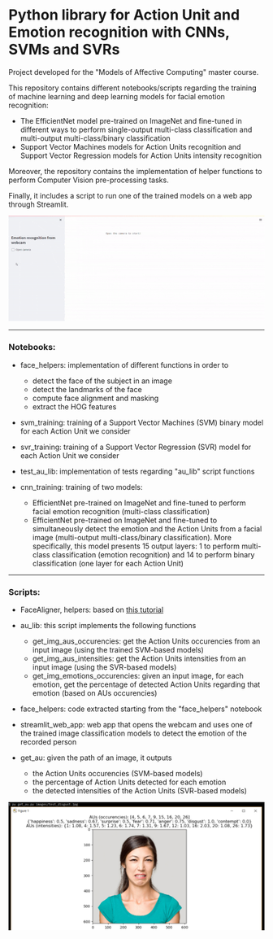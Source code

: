 # Python library for Action Unit and Emotion recognition with CNNs, SVMs and SVRs
Project developed for the "Models of Affective Computing" master course.

This repository contains different notebooks/scripts regarding the training of machine learning and deep learning models for facial emotion recognition:
  - The EfficientNet model pre-trained on ImageNet and fine-tuned in different ways to perform single-output multi-class classification and multi-output multi-class/binary classification
  - Support Vector Machines models for Action Units recognition and Support Vector Regression models for Action Units intensity recognition

Moreover, the repository contains the implementation of helper functions to perform Computer Vision pre-processing tasks.

Finally, it includes a script to run one of the trained models on a web app through Streamlit.

![Gif](images/web_app.gif)

<hr>

### Notebooks:

- face\_helpers: implementation of different functions in order to
  - detect the face of the subject in an image
  - detect the landmarks of the face
  - compute face alignment and masking
  - extract the HOG features

- svm\_training: training of a Support Vector Machines (SVM) binary model for each Action Unit we consider

- svr\_training: training of a Support Vector Regression (SVR) model for each Action Unit we consider

- test\_au\_lib: implementation of tests regarding "au\_lib" script functions

- cnn\_training: training of two models:
  - EfficientNet pre-trained on ImageNet and fine-tuned to perform facial emotion recognition (multi-class classification)
  - EfficientNet pre-trained on ImageNet and fine-tuned to simultaneously detect the emotion and the Action Units from a facial image (multi-output multi-class/binary classification).
More specifically, this model presents 15 output layers: 1 to perform multi-class classification (emotion recognition) and 14 to perform binary classification (one layer for each Action Unit)

<hr>

### Scripts:

- FaceAligner, helpers: based on [this tutorial](https://www.pyimagesearch.com/2017/05/22/face-alignment-with-opencv-and-python/)
- au_lib: this script implements the following functions
  - get\_img\_aus\_occurencies:      get the Action Units occurencies from an input image (using the trained SVM-based models)
  - get\_img\_aus\_intensities:      get the Action Units intensities from an input image (using the SVR-based models)
  - get\_img\_emotions\_occurencies: given an input image, for each emotion, get the percentage of detected Action Units regarding that emotion (based on AUs occurencies)
- face\_helpers: code extracted starting from the "face\_helpers" notebook
- streamlit\_web\_app: web app that opens the webcam and uses one of the trained image classification models to detect the emotion of the recorded person

- get\_au: given the path of an image, it outputs
  - the Action Units occurencies (SVM-based models)
  - the percentage of Action Units detected for each emotion
  - the detected intensities of the Action Units (SVR-based models)

![Image1](images/test_orig.PNG)



